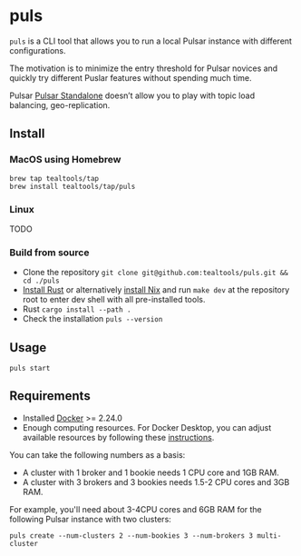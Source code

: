 # puls

`puls` is a CLI tool that allows you to run a local Pulsar instance with different configurations.

The motivation is to minimize the entry threshold for Pulsar novices and quickly try different Puslar features without spending much time.

Pulsar [Pulsar Standalone](https://pulsar.apache.org/docs/next/getting-started-standalone/) doesn’t allow you to play with topic load balancing, geo-replication.

## Install

### MacOS using Homebrew

```
brew tap tealtools/tap
brew install tealtools/tap/puls
```

### Linux

TODO

### Build from source

- Clone the repository `git clone git@github.com:tealtools/puls.git && cd ./puls`
- [Install Rust](https://www.rust-lang.org/tools/install) or alternatively [install Nix](https://nixos.org/download/) and run `make dev` at the repository root to enter dev shell with all pre-installed tools.
- Rust `cargo install --path .`
- Check the installation `puls --version`

## Usage

```
puls start
```

## Requirements

- Installed [Docker](https://docs.docker.com/engine/install/) >= 2.24.0
- Enough computing resources. For Docker Desktop, you can adjust available resources by following these [instructions](https://docs.docker.com/desktop/settings/mac/#resources).

You can take the following numbers as a basis:
- A cluster with 1 broker and 1 bookie needs 1 CPU core and 1GB RAM.
- A cluster with 3 brokers and 3 bookies needs 1.5-2 CPU cores and 3GB RAM.

For example, you'll need about 3-4CPU cores and 6GB RAM for the following Pulsar instance with two clusters: 

`puls create --num-clusters 2 --num-bookies 3 --num-brokers 3 multi-cluster`
